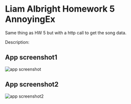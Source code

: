 # Liam Albright Homework 5 **AnnoyingEx**
Same thing as HW 5 but with a http call to get the song data. 

Description: 




## **App screenshot1**

![app screenshot](imgs/hw4screenshot1.png "app screenshot")


## **App screenshot2**
![app screenshot2](imgs/hw4screenshot2.png "app screenshot2")
